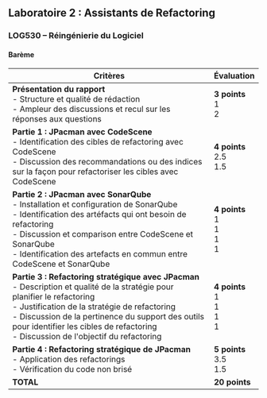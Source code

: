 ## Laboratoire 2 : Assistants de Refactoring
### LOG530 – Réingénierie du Logiciel
#### Barème


| Critères   | Évaluation |
| -------- | ----------- |
| **Présentation du rapport** <br> - Structure et qualité de rédaction  <br> - Ampleur des discussions et recul sur les réponses aux questions | **3 points**<br> 1  <br> 2|
| **Partie 1 : JPacman avec CodeScene** <br> - Identification des cibles de refactoring avec CodeScene <br> - Discussion des recommandations ou des indices sur la façon pour refactoriser les cibles  avec CodeScene| **4 points**<br> 2.5  <br> 1.5|
| **Partie 2 : JPacman avec SonarQube** <br> - Installation et configuration de SonarQube <br> - Identification des artéfacts qui ont besoin de refactoring <br> - Discussion et comparison entre CodeScene et SonarQube <br> - Identification des artefacts en commun entre CodeScene et SonarQube| **4 points** <br> 1 <br> 1  <br> 1 <br> 1|
| **Partie 3 : Refactoring stratégique avec JPacman** <br> - Description et qualité de la stratégie pour planifier le refactoring <br> - Justification de la stratégie de refactoring <br> - Discussion de la pertinence du support des outils pour identifier les cibles de refactoring  <br> - Discussion de l'objectif du refactoring| **4 points** <br> 1 <br> 1  <br> 1 <br> 1|
| **Partie 4  : Refactoring stratégique de JPacman** <br> - Application des refactorings  <br> - Vérification du code non brisé | **5 points** <br> 3.5 <br> 1.5|
| **TOTAL** | **20 points** |
